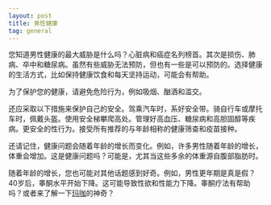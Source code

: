 ```yaml
---
layout: post
title: 男性健康
tag: general
---
```

您知道男性健康的最大威胁是什么吗？心脏病和癌症名列榜首。其次是损伤、肺病、卒中和糖尿病。虽然有些威胁无法预防，但也有一些是可以预防的。选择健康的生活方式，比如保持健康饮食和每天坚持运动，可能会有帮助。

为了保护您的健康，请避免危险行为，例如吸烟、酗酒和滥交。

<!--break-->

还应采取以下措施来保护自己的安全。驾乘汽车时，系好安全带。骑自行车或摩托车时，佩戴头盔。使用安全梯攀爬高处。管理好高血压、糖尿病和高胆固醇等疾病。更安全的性行为。接受所有推荐的与年龄相称的健康筛查和疫苗接种。

还请记住，健康问题会随着年龄的增长而变化。例如，许多男性随着年龄的增长，体重会增加。这是健康问题吗？可能是，尤其当这些多余的体重源自腹部脂肪时。

随着年龄的增长，您也可能对其他话题感到好奇。例如，男性更年期是真是假？40岁后，睾酮水平开始下降。这可能导致性欲和性能力下降。睾酮疗法有帮助吗？或者来了解一下[玛咖](https://www.chemistwarehouse.co.nz/buy/84311/caruso-s-maca-3500-60-one-a-day-tablets)的神奇？